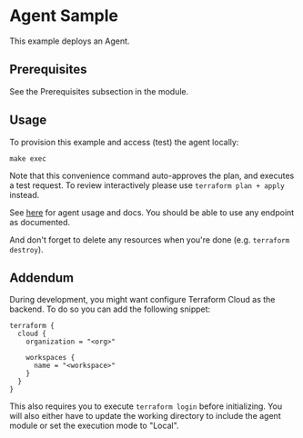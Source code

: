 # Agent Sample

This example deploys an Agent.

## Prerequisites

See the Prerequisites subsection in the module.

## Usage

To provision this example and access (test) the agent locally:

```
make exec
```

Note that this convenience command auto-approves the plan, and executes a test request. To review
interactively please use `terraform plan + apply` instead.

See [here](https://github.com/monte-carlo-data/apollo-agent) for agent usage and docs. You should be able to use any
endpoint as documented.

And don't forget to delete any resources when you're done (e.g. `terraform destroy`).

## Addendum

During development, you might want configure Terraform Cloud as the backend. To do so you can add the following snippet:

```
terraform {
  cloud {
    organization = "<org>"

    workspaces {
      name = "<workspace>"
    }
  }
}
```

This also requires you to execute `terraform login` before initializing. You will also either have to update the
working directory to include the agent module or set the execution mode to "Local".